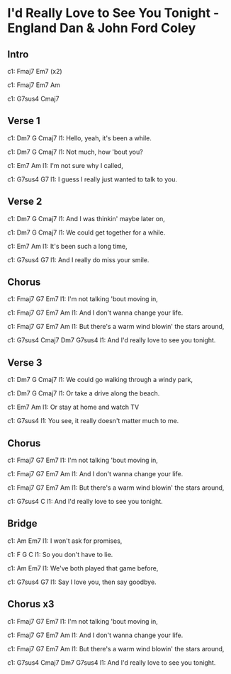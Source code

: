 ---
---

# I'd Really Love to See You Tonight - England Dan & John Ford Coley

## Intro

c1: Fmaj7  Em7  (x2)
 
c1: Fmaj7  Em7  Am

c1: G7sus4  Cmaj7
 
 
## Verse 1

c1: Dm7   G           Cmaj7
l1: Hello, yeah, it's been a while.

c1: Dm7      G          Cmaj7
l1: Not much, how 'bout you?

c1: Em7          Am
l1: I'm not sure why I called,

c1:           G7sus4                G7
l1: I guess I really just wanted to talk to you.

## Verse 2

c1: Dm7         G            Cmaj7
l1: And I was thinkin' maybe later on,

c1: Dm7         G             Cmaj7
l1: We could get together for a while.

c1: Em7              Am
l1: It's been such a long time,

c1:       G7sus4               G7
l1: And I really do miss your smile.

## Chorus

c1: Fmaj7     G7           Em7
l1: I'm not talking 'bout moving in,

c1:       Fmaj7       G7          Em7 Am
l1: And I don't wanna change your life.

c1:               Fmaj7     G7          Em7   Am 
l1: But there's a warm wind blowin' the stars around,

c1:         G7sus4                   Cmaj7 Dm7 G7sus4
l1: And I'd really love to see you tonight.
 
 
## Verse 3
c1: Dm7          G              Cmaj7
l1: We could go walking through a windy park,

c1: Dm7           G               Cmaj7
l1:     Or take a drive along the beach.

c1: Em7            Am
l1:     Or stay at home and watch TV

c1:             G7sus4
l1: You see, it really doesn't matter much to me.

## Chorus

c1: Fmaj7     G7           Em7
l1: I'm not talking 'bout moving in,

c1:       Fmaj7       G7          Em7 Am
l1: And I don't wanna change your life.

c1:               Fmaj7     G7          Em7   Am 
l1: But there's a warm wind blowin' the stars around,

c1:         G7sus4                   C
l1: And I'd really love to see you tonight.
 
 
## Bridge

c1: Am               Em7
l1: I won't ask for promises,

c1: F       G             C
l1: So you don't have to lie.

c1: Am                      Em7
l1: We've both played that game before,

c1: G7sus4                    G7
l1: Say I love you, then say goodbye.

## Chorus x3

c1: Fmaj7     G7           Em7
l1: I'm not talking 'bout moving in,

c1:       Fmaj7       G7          Em7 Am
l1: And I don't wanna change your life.

c1:               Fmaj7     G7          Em7   Am 
l1: But there's a warm wind blowin' the stars around,

c1:         G7sus4                   Cmaj7 Dm7 G7sus4
l1: And I'd really love to see you tonight.
